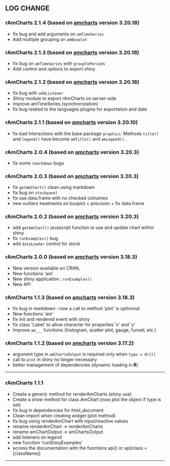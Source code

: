 ## LOG CHANGE

### rAmCharts 2.1.4 (based on [amcharts][amcharts_url] version **3.20.18**)

  * fix bug and add arguments on ``amTimeSeries`` 
  * Add multiple grouping on ``amBoxplot`` 
  
### rAmCharts 2.1.3 (based on [amcharts][amcharts_url] version **3.20.18**)

  * fix bug on ``amTimeSeries`` with ``groupToPeriods``
  * Add control and options to export shiny
  
### rAmCharts 2.1.2 (based on [amcharts][amcharts_url] version **3.20.18**)

  * fix bug with ``addListener``
  * Shiny module to export rAmCharts on server-side
  * improve amTimeSeries (synchronization)
  * fix bug related to the languages plugins for exportation and date
  
### rAmCharts 2.1.1 (based on [amcharts][amcharts_url] version **3.20.10**)

  * fix bad interactions with the base package ``graphics``. Methods ``title()`` and ``legend()`` have become ``amTitle()`` and ``amLegend()``.
  
### rAmCharts 2.0.4 (based on [amcharts][amcharts_url] version **3.20.3**)

  * fix some ``rmarkdown`` bugs
  
### rAmCharts 2.0.3 (based on [amcharts][amcharts_url] version **3.20.3**)

  * fix ``getAmChart()`` clean using markdown
  * fix bug on ``stockpanel``
  * fix use data.frame with no checked colnames
  * new outliers treatments on boxplot + precision + fix data.frame
  
### rAmCharts 2.0.2 (based on [amcharts][amcharts_url] version **3.20.3**)

  * add ``getAmChart()`` javascript function to use and update chart within shiny
  * fix ``runExamples()`` bug
  * add ``dataLoader`` control for stock
  
### rAmCharts 2.0.0 (based on [amcharts][amcharts_url] version **3.18.3**)

  * New version available on CRAN, 
  * New functions 'am'
  * New shiny application : ``runExamples()``
  * New API

### rAmCharts 1.1.3 (based on [amcharts][amcharts_url] version **3.18.3**)

  * fix bug in markdown : now a call to method 'plot' is optionnal
  * New functions 'am'
  * fix init and rendered event with shiny
  * fix class 'Label' to allow character for properties 'x' and 'y'
  * Improve `am___` functions (histogram, scatter plot, gauge, funnel, etc.)

### rAmCharts 1.1.2 (based on [amcharts][amcharts_url] version **3.17.2**)
  
  * argument type in `amChartsOutput` is required only when `type = drill`
  * call to `plot` in shiny no longer necessary
  * better management of dependencies (dynamic loading in __R__)
  
[amcharts_url]: http://www.amcharts.com

---

### rAmCharts 1.1.1
  
  * Create a generic method for renderAmCharts (shiny use)
  * Create a show method for class AmChart (now plot the object if type is set)
  * fix bug in dependencies for html_document
  * Clean import when creating widget (plot method)
  * fix bug using renderAmChart with input/reactive values
  * rename renderAmChart -> renderAmCharts
  * rename amChartOutput -> amChartsOutput
  * add listeners on legend
  * new function 'runShinyExamples'
  * access the documentation with the functions api() or api(class = [className])
  
---

